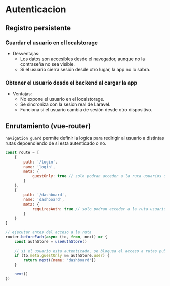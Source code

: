 # Autenticacion

## Registro persistente

### Guardar el usuario en el localstorage

- Desventajas:
    - Los datos son accesibles desde el navegador, aunque no la contraseña no sea visible.
    - Si el usuario cierra sesión desde otro lugar, la app no lo sabra.

### Obtener el usuario desde el backend al cargar la app

- Ventajas:
    - No expone el usuario en el localstorage.
    - Se sincroniza con la sesion real de Laravel.
    - Funciona si el usuario cambia de sesión desde otro dispositivo.

## Enrutamiento (vue-router)

`navigation guard` permite definir la logica para redirigir al usuario a distintas rutas depoendiendo de si esta autenticado o no.

```js
const route = [
    {
        path: '/login',
        name: 'login',
        meta: {
            guestOnly: true // solo podran acceder a la ruta usuarios que no esten autenticados
        }
    },
    {
        path: '/dashboard',
        name: 'dashboard',
        meta: {
            requiresAuth: true // solo podran acceder a la ruta usuarios autenticados
        }
    }
]

// ejecutar antes del acceso a la ruta
router.beforeEach(async (to, from, next) => {
    const authStore = useAuthStore()

    // si el usuario esta autenticado, se bloquea el acceso a rutas publicas
    if (to.meta.guestOnly && authStore.user) {
        return next({name: 'dashboard'})
    }

    next()
})
```